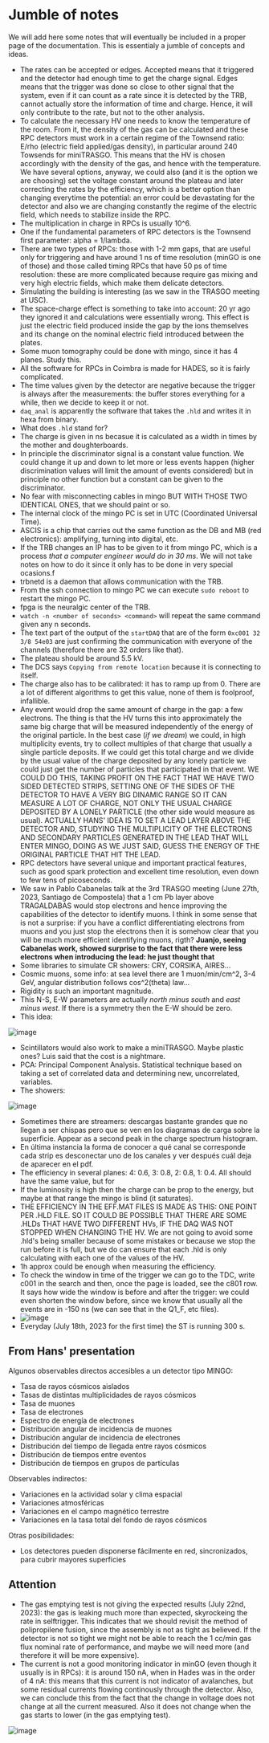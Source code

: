 # Jumble of notes
We will add here some notes that will eventually be included in a proper page of the documentation. This is essentialy a jumble of concepts and ideas.

- The rates can be accepted or edges. Accepted means that it triggered and the detector had enough time to get the charge signal. Edges means that the trigger was done so close to other signal that the system, even if it can count as a rate since it is detected by the TRB, cannot actually store the information of time and charge. Hence, it will only contribute to the rate, but not to the other analysis.
- To calculate the necessary HV one needs to know the temperature of the room. From it, the density of the gas can be calculated and these RPC detectors must work in a certain regime of the Townsend ratio: E/rho (electric field applied/gas density), in particular around 240 Towsends for miniTRASGO. This means that the HV is chosen accordingly with the density of the gas, and hence with the temperature. We have several options, anyway, we could also (and it is the option we are choosing) set the voltage constant around the plateau and later correcting the rates by the efficiency, which is a better option than changing everytime the potential: an error could be devastating for the detector and also we are changing constantly the regime of the electric field, which needs to stabilize inside the RPC.
- The multiplication in charge in RPCs is usually 10^6.
- One if the fundamental parameters of RPC detectors is the Townsend first parameter: alpha = 1/lambda.
- There are two types of RPCs: those with 1-2 mm gaps, that are useful only for triggering and have around 1 ns of time resolution (minGO is one of those) and those called timing RPCs that have 50 ps of time resolution: these are more complicated because require gas mixing and very high electric fields, which make them delicate detectors.
- Simulating the building is interesting (as we saw in the TRASGO meeting at USC).
- The space-charge effect is something to take into account: 20 yr ago they ignored it and calculations were essentially wrong. This effect is just the electric field produced inside the gap by the ions themselves and its change on the nominal electric field introduced between the plates.
- Some muon tomography could be done with mingo, since it has 4 planes. Study this.
- All the software for RPCs in Coimbra is made for HADES, so it is fairly complicated.
- The time values given by the detector are negative because the trigger is always after the measurements: the buffer stores everything for a while, then we decide to keep it or not.
- `daq_anal` is apparently the software that takes the `.hld` and writes it in hexa from binary.
- What does `.hld` stand for?
- The charge is given in ns becasue it is calculated as a width in times by the mother and doughterboards.
- In principle the discriminator signal is a constant value function. We could change it up and down to let more or less events happen (higher discrimination values will limit the amount of events considered) but in principle no other function but a constant can be given to the discriminator.
- No fear with misconnecting cables in mingo BUT WITH THOSE TWO IDENTICAL ONES, that we should paint or so.
- The internal clock of the mingo PC is set in UTC (Coordinated Universal Time).
- ASCIS is a chip that carries out the same function as the DB and MB (red electronics): amplifying, turning into digital, etc.
- If the TRB changes an IP has to be given to it from mingo PC, which is a process *that a computer engineer would do in 30 ms*. We will not take notes on how to do it since it only has to be done in very special ocasions.f
- trbnetd is a daemon that allows communication with the TRB.
- From the ssh connection to mingo PC we can execute `sudo reboot` to restart the mingo PC.
- fpga is the neuralgic center of the TRB.
- `watch -n <number of seconds> <command>` will repeat the same command given any n seconds.
- The text part of the output of the `startDAQ` that are of the form `0xc001 32 3/8 54e03` are just confirming the communication with everyone of the channels (therefore there are 32 orders like that).
- The plateau should be around 5.5 kV.
- The DCS says `Copying from remote location` because it is connecting to itself.
- The charge also has to be calibrated: it has to ramp up from 0. There are a lot of different algorithms to get this value, none of them is foolproof, infallible.
- Any event would drop the same amount of charge in the gap: a few electrons. The thing is that the HV turns this into approximately the same big charge that will be measured independently of the energy of the original particle. In the best case (*if we dream*) we could, in high multiplicity events, try to collect multiples of that charge that usually a single particle deposits. If we could get this total charge and we divide by the usual value of the charge deposited by any lonely particle we could just get the number of particles that participated in that event. WE COULD DO THIS, TAKING PROFIT ON THE FACT THAT WE HAVE TWO SIDED DETECTED STRIPS, SETTING ONE OF THE SIDES OF THE DETECTOR TO HAVE A VERY BIG DINAMIC RANGE SO IT CAN MEASURE A LOT OF CHARGE, NOT ONLY THE USUAL CHARGE DEPOSITED BY A LONELY PARTICLE (the other side would measure as usual). ACTUALLY HANS' IDEA IS TO SET A LEAD LAYER ABOVE THE DETECTOR AND, STUDYING THE MULTIPLICITY OF THE ELECTRONS AND SECONDARY PARTICLES GENERATED IN THE LEAD THAT WILL ENTER MINGO, DOING AS WE JUST SAID, GUESS THE ENERGY OF THE ORIGINAL PARTICLE THAT HIT THE LEAD.
- RPC detectors have several unique and important practical features, such as good spark protection and excellent time resolution, even down to few tens of picoseconds.
- We saw in Pablo Cabanelas talk at the 3rd TRASGO meeting (June 27th, 2023, Santiago de Compostela) that a 1 cm Pb layer above TRAGALDABAS would stop electrons and hence improving the capabilities of the detector to identify muons. I think in some sense that is not a surprise: if you have a conflict differentiating electrons from muons and you just stop the electrons then it is somehow clear that you will be much more efficient identifying muons, rigth? **Juanjo, seeing Cabanelas work, showed surprise to the fact that there were less electrons when introducing the lead: he just thought that**
- Some libraries to simulate CR showers: CRY, CORSIKA, AIRES...
- Cosmic muons, some info: at sea level there are 1 muon/min/cm^2, 3-4 GeV, angular distribution follows cos^2(theta) law...
- Rigidity is such an important magnitude.
- This N-S, E-W parameters are actually *north minus south* and *east minus west*. If there is a symmetry then the E-W should be zero.
- This idea:

![image](https://github.com/cayesoneira/miniTRASGO/assets/93153458/45422867-b163-4117-8dce-5e3e32aac516)

- Scintillators would also work to make a miniTRASGO. Maybe plastic ones? Luis said that the cost is a nightmare.
- PCA: Principal Component Analysis. Statistical technique based on taking a set of correlated data and determining new, uncorrelated, variables.
- The showers:

![image](https://github.com/cayesoneira/miniTRASGO/assets/93153458/a801a4f0-d95d-4898-8f6f-9655292cbbe9)

- Sometimes there are streamers: descargas bastante grandes que no llegan a ser chispas pero que se ven en los diagramas de carga sobre la superficie. Appear as a second peak in the charge spectrum histogram.
- En última instancia la forma de conocer a qué canal se corresponde cada strip es desconectar uno de los canales y ver después cuál deja de aparecer en el pdf.
- The efficiency in several planes: 4: 0.6, 3: 0.8, 2: 0.8, 1: 0.4. All should have the same value, but for
- If the luminosity is high then the charge can be prop to the energy, but maybe at that range the mingo is blind (it saturates).
- THE EFFICIENCY IN THE EFF.MAT FILES IS MADE AS THIS: ONE POINT PER .HLD FILE. SO IT COULD BE POSSIBLE THAT THERE ARE SOME .HLDs THAT HAVE TWO DIFFERENT HVs, IF THE DAQ WAS NOT STOPPED WHEN CHANGING THE HV. We are not going to avoid some .hld's being smaller because of some mistakes or because we stop the run before it is full, but we do can ensure that each .hld is only calculating with each one of the values of the HV.
- 1h approx could be enough when measuring the efficiency.
- To check the window in time of the trigger we can go to the TDC, write c001 in the search and then, once the page is loaded, see the c801 row. It says how wide the window is before and after the trigger: we could even shorten the window before, since we know that usually all the events are in -150 ns (we can see that in the Q1_F, etc files).
-  ![image](https://github.com/cayesoneira/miniTRASGO-documentation/assets/93153458/04e027f9-11ed-45c9-aaa5-54365ed7d67b)
-  Everyday (July 18th, 2023 for the first time) the ST is running 300 s.



## From Hans' presentation
Algunos observables directos accesibles a un detector tipo MINGO:
- Tasa de rayos cósmicos aislados
- Tasas de distintas multiplicidades de rayos cósmicos
- Tasa de muones
- Tasa de electrones
- Espectro de energía de electrones
- Distribución angular de incidencia de muones
- Distribución angular de incidencia de electrones
- Distribución del tiempo de llegada entre rayos cósmicos
- Distribución de tiempos entre eventos
- Distribución de tiempos en grupos de partículas


Observables indirectos:
- Variaciones en la actividad solar y clima espacial
- Variaciones atmosféricas
- Variaciones en el campo magnético terrestre
- Variaciones en la tasa total del fondo de rayos cósmicos


Otras posibilidades:
- Los detectores pueden disponerse fácilmente en red, sincronizados, para cubrir
mayores superficies

## Attention
- The gas emptying test is not giving the expected results (July 22nd, 2023): the gas is leaking much more than expected, skyrockeing the rate in selftrigger. This indicates that we should revisit the method of polipropilene fusion, since the assembly is not as tight as believed. If the detector is not so tight we might not be able to reach the 1 cc/min gas flux nominal rate of performance, and maybe we will need more (and therefore it will be more expensive).
- The current is not a good monitoring indicator in minGO (even though it usually is in RPCs): it is around 150 nA, when in Hades was in the order of 4 nA: this means that this current is not indicator of avalanches, but some residual currents flowing continously through the detector. Also, we can conclude this from the fact that the change in voltage does not change at all the current measured. Also it does not change when the gas starts to lower (in the gas emptying test).


![image](https://github.com/cayesoneira/miniTRASGO/assets/93153458/1238032e-7baf-4882-804f-d5526154e978)

